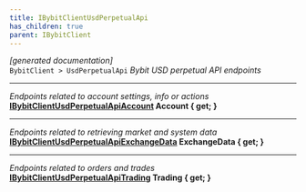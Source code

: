 ```yaml
---
title: IBybitClientUsdPerpetualApi
has_children: true
parent: IBybitClient
---
```

*[generated documentation]*  
`BybitClient > UsdPerpetualApi`
*Bybit USD perpetual API endpoints*
  
***
*Endpoints related to account settings, info or actions*  
**[IBybitClientUsdPerpetualApiAccount](IBybitClientUsdPerpetualApiAccount.md) Account { get; }**  
***
*Endpoints related to retrieving market and system data*  
**[IBybitClientUsdPerpetualApiExchangeData](IBybitClientUsdPerpetualApiExchangeData.md) ExchangeData { get; }**  
***
*Endpoints related to orders and trades*  
**[IBybitClientUsdPerpetualApiTrading](IBybitClientUsdPerpetualApiTrading.md) Trading { get; }**  
